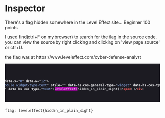 # Inspector 

There's a flag hidden somewhere in the Level Effect site...
Beginner 
100 points 

I used find(ctrl+F on my browser) to search for the flag in the source code. you can view the source by right clicking and clicking on 'view page source' or ctr+U.

the flag was at https://www.leveleffect.com/cyber-defense-analyst

![inspector flag](/../images/inspector.png)

`flag: leveleffect{hidden_in_plain_sight}`
